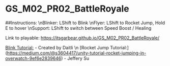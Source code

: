 # GS_M02_PR02_BattleRoyale


##Instructions: 
\nBlinker: LShift to Blink
\nFlyer: LShift to Rocket Jump, Hold E to hover
\nSupport: LShift to switch between Speed Boost / Healing

Link to playable: https://itsgarbear.github.io/GS_M02_PR02_BattleRoyale/


[Blink Tutorial:](https://www.youtube.com/watch?v=mzewMia_NgQ) - Created by Daitli \n
[Rocket Jump Tutorial:] (https://medium.com/@s3604417/unity-tutorial-rocket-jumping-in-overwatch-9ef6e2839646) - Jeffery Su
